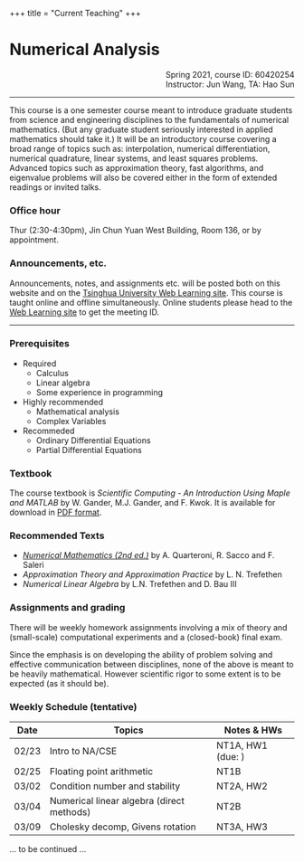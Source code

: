 +++
title = "Current Teaching"
+++

# Numerical Analysis
<div style="text-align: right"> Spring 2021, course ID: 60420254 </div>
<div style="text-align: right"> Instructor: Jun Wang, TA: Hao Sun </div>

---

This course is a one semester course meant to introduce graduate students from science and engineering disciplines to the fundamentals of numerical mathematics. (But any graduate student seriously interested in applied mathematics should take it.) It will be an introductory course covering a broad range of topics such as: interpolation, numerical differentiation, numerical quadrature, linear systems, and least squares problems. Advanced topics such as approximation theory, fast algorithms, and eigenvalue problems will also be covered either in the form of extended readings or invited talks. 

### Office hour

Thur (2:30-4:30pm), Jin Chun Yuan West Building, Room 136, or by appointment. 

### Announcements, etc.
 Announcements, notes, and assignments etc. will be posted both on this website and on the [Tsinghua University Web Learning site](https://learn.tsinghua.edu.cn).
 This course is taught online and offline simultaneously. Online students please head to the [Web Learning site](https://learn.tsinghua.edu.cn) to get the meeting ID. 

---

### Prerequisites

+ Required
  + Calculus
  + Linear algebra
  + Some experience in programming 
+ Highly recommended
  + Mathematical analysis
  + Complex Variables
+ Recommeded
  + Ordinary Differential Equations
  + Partial Differential Equations

### Textbook

The course textbook is *Scientific Computing - An Introduction Using Maple and MATLAB* by W. Gander, M.J. Gander, and F. Kwok.
It is available for download in [PDF format](https://rd.springer.com/book/10.1007%2F978-3-319-04325-8).

### Recommended Texts

+ [*Numerical Mathematics (2nd ed.)*](https://rd.springer.com/book/10.1007/b98885) by A. Quarteroni, R. Sacco and F. Saleri
+ *Approximation Theory and Approximation Practice* by L. N. Trefethen
+ *Numerical Linear Algebra* by L.N. Trefethen and D. Bau III 

### Assignments and grading

There will be weekly homework assignments involving a mix of theory and (small-scale) computational experiments and a (closed-book) final exam. 

Since the emphasis is on developing the ability of problem solving and effective communication between disciplines, none of the above is meant to be 
heavily mathematical. However scientific rigor to some extent is to be expected (as it should be).

### Weekly Schedule (tentative)

Date | Topics | Notes & HWs
-----|--------|------------
02/23| Intro to NA/CSE | NT1A, HW1 (due: )
02/25| Floating point arithmetic | NT1B
03/02| Condition number and stability | NT2A, HW2
03/04| Numerical linear algebra (direct methods) | NT2B
03/09| Cholesky decomp, Givens rotation | NT3A, HW3

... to be continued ...

